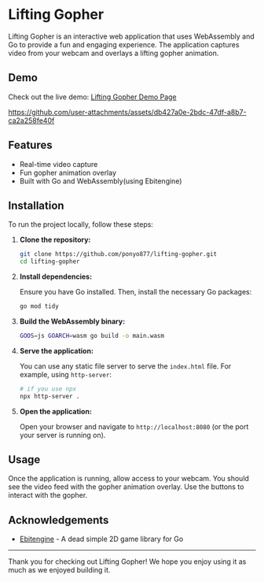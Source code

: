 # Lifting Gopher

Lifting Gopher is an interactive web application that uses WebAssembly and Go to provide a fun and engaging experience. The application captures video from your webcam and overlays a lifting gopher animation.

## Demo
Check out the live demo: [Lifting Gopher Demo Page](https://lifting-gopher.pages.dev)

https://github.com/user-attachments/assets/db427a0e-2bdc-47df-a8b7-ca2a258fe40f

## Features

- Real-time video capture
- Fun gopher animation overlay
- Built with Go and WebAssembly(using Ebitengine)

## Installation

To run the project locally, follow these steps:

1. **Clone the repository:**

    ```sh
    git clone https://github.com/ponyo877/lifting-gopher.git
    cd lifting-gopher
    ```

2. **Install dependencies:**

    Ensure you have Go installed. Then, install the necessary Go packages:

    ```sh
    go mod tidy
    ```

3. **Build the WebAssembly binary:**

    ```sh
    GOOS=js GOARCH=wasm go build -o main.wasm
    ```

4. **Serve the application:**

    You can use any static file server to serve the `index.html` file. For example, using `http-server`:

    ```sh
    # if you use npx
    npx http-server .
    ```

5. **Open the application:**

    Open your browser and navigate to `http://localhost:8080` (or the port your server is running on).

## Usage

Once the application is running, allow access to your webcam. You should see the video feed with the gopher animation overlay. Use the buttons to interact with the gopher.


## Acknowledgements

- [Ebitengine](https://github.com/hajimehoshi/ebiten) - A dead simple 2D game library for Go

---

Thank you for checking out Lifting Gopher! We hope you enjoy using it as much as we enjoyed building it.

